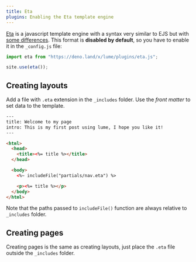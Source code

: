 ```yaml
---
title: Eta
plugins: Enabling the Eta template engine
---
```


[Eta](https://eta.js.org/) is a javascript template engine with a syntax very similar to EJS but with [some differences](https://eta.js.org/docs/about/eta-vs-ejs). This format is **disabled by default**, so you have to enable it in the `_config.js` file:

```js
import eta from "https://deno.land/x/lume/plugins/eta.js";

site.use(eta());
```

## Creating layouts

Add a file with `.eta` extension in the `_includes` folder. Use the *front matter* to set data to the template.

```html
---
title: Welcome to my page
intro: This is my first post using lume, I hope you like it!
---

<html>
  <head>
    <title><%= title %></title>
  </head>

  <body>
    <%~ includeFile("partials/nav.eta") %>

    <p><%= title %></p>
  </body>
</html>
```

Note that the paths passed to `includeFile()` function are always relative to `_includes` folder.

## Creating pages

Creating pages is the same as creating layouts, just place the `.eta` file outside the `_includes` folder.
